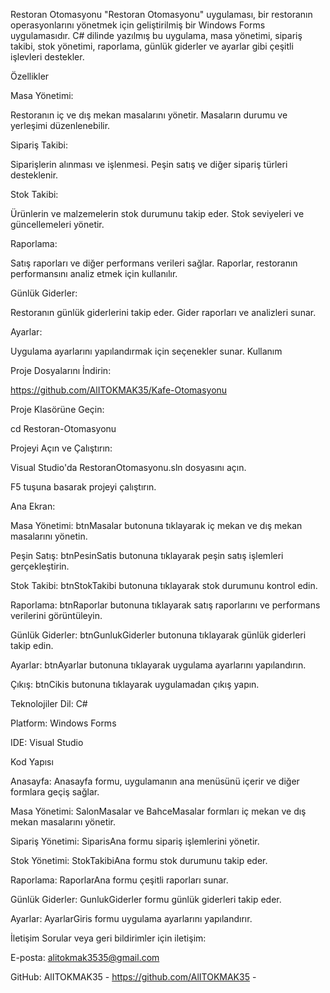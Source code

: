 Restoran Otomasyonu
"Restoran Otomasyonu" uygulaması, bir restoranın operasyonlarını yönetmek için geliştirilmiş bir Windows Forms uygulamasıdır. C# dilinde yazılmış bu uygulama, masa yönetimi, sipariş takibi, stok yönetimi, raporlama, günlük giderler ve ayarlar gibi çeşitli işlevleri destekler.

Özellikler

Masa Yönetimi:

Restoranın iç ve dış mekan masalarını yönetir.
Masaların durumu ve yerleşimi düzenlenebilir.

Sipariş Takibi:

Siparişlerin alınması ve işlenmesi.
Peşin satış ve diğer sipariş türleri desteklenir.

Stok Takibi:

Ürünlerin ve malzemelerin stok durumunu takip eder.
Stok seviyeleri ve güncellemeleri yönetir.

Raporlama:

Satış raporları ve diğer performans verileri sağlar.
Raporlar, restoranın performansını analiz etmek için kullanılır.

Günlük Giderler:

Restoranın günlük giderlerini takip eder.
Gider raporları ve analizleri sunar.

Ayarlar:

Uygulama ayarlarını yapılandırmak için seçenekler sunar.
Kullanım

Proje Dosyalarını İndirin:

https://github.com/AlITOKMAK35/Kafe-Otomasyonu

Proje Klasörüne Geçin:

cd Restoran-Otomasyonu

Projeyi Açın ve Çalıştırın:

Visual Studio'da RestoranOtomasyonu.sln dosyasını açın.

F5 tuşuna basarak projeyi çalıştırın.

Ana Ekran:

Masa Yönetimi: btnMasalar butonuna tıklayarak iç mekan ve dış mekan masalarını yönetin.

Peşin Satış: btnPesinSatis butonuna tıklayarak peşin satış işlemleri gerçekleştirin.

Stok Takibi: btnStokTakibi butonuna tıklayarak stok durumunu kontrol edin.

Raporlama: btnRaporlar butonuna tıklayarak satış raporlarını ve performans verilerini görüntüleyin.

Günlük Giderler: btnGunlukGiderler butonuna tıklayarak günlük giderleri takip edin.

Ayarlar: btnAyarlar butonuna tıklayarak uygulama ayarlarını yapılandırın.

Çıkış: btnCikis butonuna tıklayarak uygulamadan çıkış yapın.

Teknolojiler
Dil: C#

Platform: Windows Forms

IDE: Visual Studio

Kod Yapısı

Anasayfa: Anasayfa formu, uygulamanın ana menüsünü içerir ve diğer formlara geçiş sağlar.

Masa Yönetimi: SalonMasalar ve BahceMasalar formları iç mekan ve dış mekan masalarını yönetir.

Sipariş Yönetimi: SiparisAna formu sipariş işlemlerini yönetir.

Stok Yönetimi: StokTakibiAna formu stok durumunu takip eder.

Raporlama: RaporlarAna formu çeşitli raporları sunar.

Günlük Giderler: GunlukGiderler formu günlük giderleri takip eder.

Ayarlar: AyarlarGiris formu uygulama ayarlarını yapılandırır.


İletişim
Sorular veya geri bildirimler için iletişim:

E-posta: alitokmak3535@gmail.com

GitHub: AlITOKMAK35 - https://github.com/AlITOKMAK35 -
